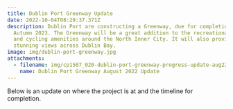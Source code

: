 ```yaml
---
title: Dublin Port Greenway Update
date: 2022-10-04T08:29:37.371Z
description: Dublin Port are constructing a Greenway, due for completion by
  Autumn 2023. The Greenway will be a great addition to the recreational walking
  and cycling amenities around the North Inner City. It will also provide
  stunning views across Dublin Bay.
image: img/dublin-port-greenway.jpg
attachments:
  - filename: img/cp1507_020-dublin-port-greenway-progress-update-aug22-2-.pdf
    name: Dublin Port Greenway August 2022 Update
---
```

Below is an update on where the project is at and the timeline for completion.